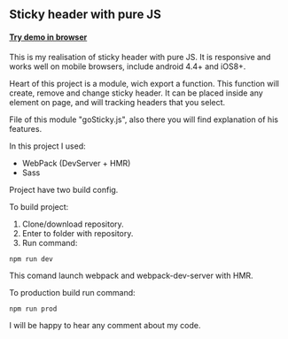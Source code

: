 ## Sticky header with pure JS

#### [Try demo in browser](https://moonbrv.github.io/sticky-header-test/)

This is my realisation of sticky header with pure JS. It is responsive and works well on mobile browsers, include android 4.4+ and iOS8+.

Heart of this project is a module, wich export a function. This function will create, remove and change sticky header. It can be placed inside any element on page, and will tracking headers that you select.

File of this module "goSticky.js", also there you will find explanation of his features.

In this project I used:
- WebPack (DevServer + HMR)
- Sass

Project have two build config.

To build project:

1. Clone/download repository.
2. Enter to folder with repository.
3. Run command:
  
  ```
  npm run dev
  ```
  This comand launch webpack and webpack-dev-server with HMR.
  
  To production build run command:
  ```
  npm run prod
  ```

I will be happy to hear any comment about my code.